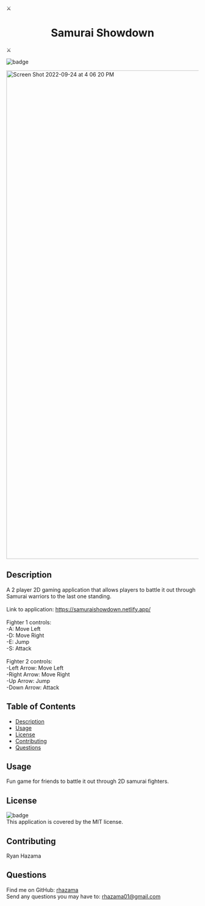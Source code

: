 
:crossed_swords: <h1 align="center">Samurai Showdown </h1> :crossed_swords:

![badge](https://img.shields.io/badge/license-MIT-brightgreen)<br />

<img width="1276" alt="Screen Shot 2022-09-24 at 4 06 20 PM" src="https://user-images.githubusercontent.com/88352747/192121681-efb0a416-d372-488d-997a-d705b952d9b4.png">

## Description
A 2 player 2D gaming application that allows players to battle it out through Samurai warriors to the last one standing.</br>
</br>
Link to application: https://samuraishowdown.netlify.app/ </br>
</br>
Fighter 1 controls: </br>
-A: Move Left </br>
-D: Move Right </br>
-E: Jump </br>
-S: Attack </br>
</br>
Fighter 2 controls: </br>
-Left Arrow: Move Left </br>
-Right Arrow: Move Right </br>
-Up Arrow: Jump </br>
-Down Arrow: Attack </br>

## Table of Contents
- [Description](#description)
- [Usage](#usage)
- [License](#license)
- [Contributing](#contributing)
- [Questions](#questions)
## Usage
Fun game for friends to battle it out through 2D samurai fighters.
## License
![badge](https://img.shields.io/badge/license-MIT-brightgreen)
<br />
This application is covered by the MIT license.
## Contributing
Ryan Hazama
## Questions
Find me on GitHub: [rhazama](https://github.com/rhazama)<br />
Send any questions you may have to: rhazama01@gmail.com<br />
